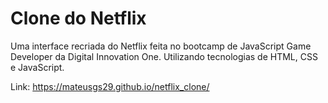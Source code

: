 # Clone do Netflix

Uma interface recriada do Netflix feita no bootcamp de JavaScript Game Developer da Digital Innovation One. Utilizando tecnologias de HTML, CSS e JavaScript. 

Link: https://mateusgs29.github.io/netflix_clone/
